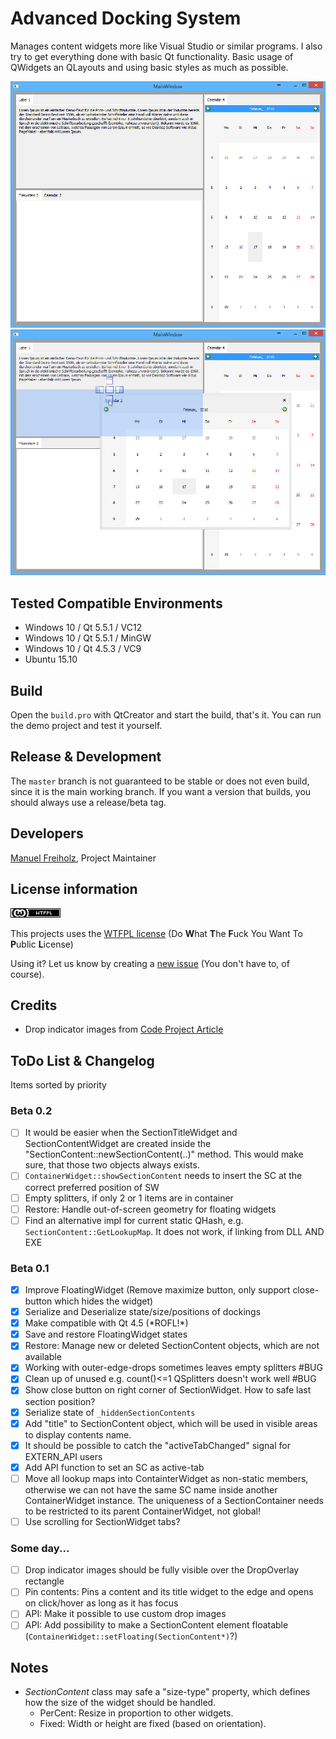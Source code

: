 # Advanced Docking System
Manages content widgets more like Visual Studio or similar programs.
I also try to get everything done with basic Qt functionality.
Basic usage of QWidgets an QLayouts and using basic styles as much as possible.

![Layout of widgets](preview01.png)
![Dropping widgets](preview02.png)

## Tested Compatible Environments
- Windows 10 / Qt 5.5.1 / VC12
- Windows 10 / Qt 5.5.1 / MinGW
- Windows 10 / Qt 4.5.3 / VC9
- Ubuntu 15.10

## Build
Open the `build.pro` with QtCreator and start the build, that's it.
You can run the demo project and test it yourself.

## Release & Development
The `master` branch is not guaranteed to be stable or does not even build, since it is the main working branch.
If you want a version that builds, you should always use a release/beta tag.

## Developers
[Manuel Freiholz](https://mfreiholz.de), Project Maintainer

## License information
![WTFPL](license.png)

This projects uses the [WTFPL license](http://www.wtfpl.net/)
(Do **W**hat **T**he **F**uck You Want To **P**ublic **L**icense)

Using it? Let us know by creating a [new issue](https://github.com/mfreiholz/qt-docks/issues/new) (You don't have to, of course).

## Credits
- Drop indicator images from [Code Project Article](http://www.codeproject.com/Articles/140209/Building-a-Docking-Window-Management-Solution-in-W)

## ToDo List & Changelog
Items sorted by priority

### Beta 0.2
- [ ] It would be easier when the SectionTitleWidget and SectionContentWidget are created inside the "SectionContent::newSectionContent(..)" method.
  This would make sure, that those two objects always exists.
- [ ] `ContainerWidget::showSectionContent` needs to insert the SC at the correct preferred position of SW
- [ ] Empty splitters, if only 2 or 1 items are in container
- [ ] Restore: Handle out-of-screen geometry for floating widgets
- [ ] Find an alternative impl for current static QHash, e.g. `SectionContent::GetLookupMap`.
      It does not work, if linking from DLL AND EXE

### Beta 0.1
- [x] Improve FloatingWidget (Remove maximize button, only support close-button which hides the widget)
- [x] Serialize and Deserialize state/size/positions of dockings
- [x] Make compatible with Qt 4.5 (\*ROFL!\*)
- [x] Save and restore FloatingWidget states
- [x] Restore: Manage new or deleted SectionContent objects, which are not available
- [x] Working with outer-edge-drops sometimes leaves empty splitters #BUG
- [x] Clean up of unused e.g. count()<=1 QSplitters doesn't work well #BUG
- [x] Show close button on right corner of SectionWidget. How to safe last section position?
- [x] Serialize state of `_hiddenSectionContents`
- [x] Add "title" to SectionContent object, which will be used in visible areas to display contents name.
- [x] It should be possible to catch the "activeTabChanged" signal for EXTERN_API users
- [x] Add API function to set an SC as active-tab
- [ ] Move all lookup maps into ContainterWidget as non-static members, otherwise we can not have the same SC name inside another ContainerWidget instance.
      The uniqueness of a SectionContainer needs to be restricted to its parent ContainerWidget, not global!
- [ ] Use scrolling for SectionWidget tabs?

### Some day...
- [ ] Drop indicator images should be fully visible over the DropOverlay rectangle
- [ ] Pin contents: Pins a content and its title widget to the edge and opens on click/hover as long as it has focus
- [ ] API: Make it possible to use custom drop images
- [ ] API: Add possibility to make a SectionContent element floatable (`ContainerWidget::setFloating(SectionContent*)`?)

## Notes
- *SectionContent* class may safe a "size-type" property, which defines how the size of the widget should be handled.
	- PerCent: Resize in proportion to other widgets.
	- Fixed: Width or height are fixed (based on orientation).